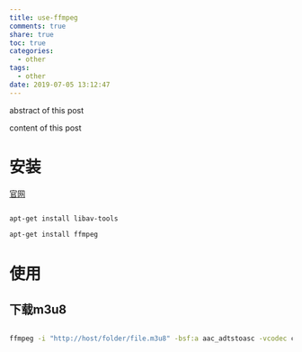 ```yaml
---
title: use-ffmpeg
comments: true
share: true
toc: true
categories:
  - other
tags:
  - other
date: 2019-07-05 13:12:47
---
```


abstract of this post
<!-- more -->  
content of this post


# 安装

[官网](https://wiki.debian.org/ffmpeg#Installation)

```bash

apt-get install libav-tools 

apt-get install ffmpeg
```


# 使用

## 下载m3u8

```bash

ffmpeg -i "http://host/folder/file.m3u8" -bsf:a aac_adtstoasc -vcodec copy -c copy -crf 50 file.mp4
```
